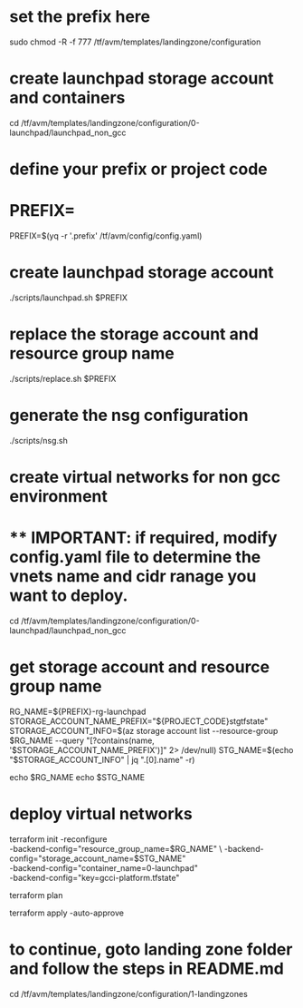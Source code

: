 # set the prefix here

sudo chmod -R -f 777 /tf/avm/templates/landingzone/configuration

# create launchpad storage account and containers
cd /tf/avm/templates/landingzone/configuration/0-launchpad/launchpad_non_gcc

# define your prefix or project code
# PREFIX=<your project prefix>
PREFIX=$(yq  -r '.prefix' /tf/avm/config/config.yaml)

# create launchpad storage account
./scripts/launchpad.sh $PREFIX

# replace the storage account and resource group name
./scripts/replace.sh $PREFIX

# generate the nsg configuration
./scripts/nsg.sh

# create virtual networks for non gcc environment
# ** IMPORTANT: if required, modify config.yaml file to determine the vnets name and cidr ranage you want to deploy. 


cd /tf/avm/templates/landingzone/configuration/0-launchpad/launchpad_non_gcc

# get storage account and resource group name
RG_NAME=${PREFIX}-rg-launchpad
STORAGE_ACCOUNT_NAME_PREFIX="${PROJECT_CODE}stgtfstate"
STORAGE_ACCOUNT_INFO=$(az storage account list --resource-group $RG_NAME --query "[?contains(name, '$STORAGE_ACCOUNT_NAME_PREFIX')]" 2> /dev/null)
STG_NAME=$(echo "$STORAGE_ACCOUNT_INFO" | jq ".[0].name" -r)

echo $RG_NAME
echo $STG_NAME

# deploy virtual networks

terraform init  -reconfigure \
-backend-config="resource_group_name=$RG_NAME" \
-backend-config="storage_account_name=$STG_NAME" \
-backend-config="container_name=0-launchpad" \
-backend-config="key=gcci-platform.tfstate"

terraform plan

terraform apply -auto-approve

# to continue, goto landing zone folder and follow the steps in README.md

cd /tf/avm/templates/landingzone/configuration/1-landingzones